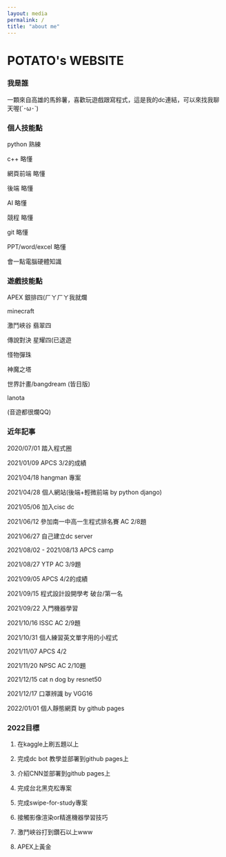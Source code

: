 ```yaml
---
layout: media
permalink: /
title: "about me"
---
```

# POTATO's WEBSITE

### 我是誰
一顆來自高雄的馬鈴薯，喜歡玩遊戲跟寫程式，這是我的dc連結，可以來找我聊天喔(´･ω･`)

### 個人技能點
python 熟練

c++ 略懂

網頁前端 略懂

後端 略懂

AI 略懂

競程 略懂

git 略懂


PPT/word/excel 略懂

會一點電腦硬體知識


### 遊戲技能點
APEX 銀排四(ㄏㄚㄏㄚ我就爛

minecraft 

激鬥峽谷 翡翠四

傳說對決 星耀四(已退遊

怪物彈珠

神魔之塔

世界計畫/bangdream (皆日版)

lanota

(音遊都很爛QQ)

### 近年記事
2020/07/01 踏入程式圈

2021/01/09 APCS 3/2的成績

2021/04/18 hangman 專案

2021/04/28 個人網站(後端+輕微前端 by python django)

2021/05/06 加入cisc dc

2021/06/12 參加南一中高一生程式排名賽 AC 2/8題

2021/06/27 自己建立dc server

2021/08/02 - 2021/08/13 APCS camp

2021/08/27 YTP AC 3/9題

2021/09/05 APCS 4/2的成績

2021/09/15 程式設計設開學考 破台/第一名

2021/09/22 入門機器學習

2021/10/16 ISSC AC 2/9題

2021/10/31 個人練習英文單字用的小程式

2021/11/07 APCS 4/2

2021/11/20 NPSC AC 2/10題

2021/12/15 cat n dog by resnet50

2021/12/17 口罩辨識 by VGG16

2022/01/01 個人靜態網頁 by github pages

### 2022目標
1. 在kaggle上刷五題以上

2. 完成dc bot 教學並部署到github pages上

3. 介紹CNN並部署到github pages上

4. 完成台北黑克松專案

5. 完成swipe-for-study專案

6. 接觸影像渲染or精進機器學習技巧

7. 激鬥峽谷打到鑽石以上www

8. APEX上黃金








